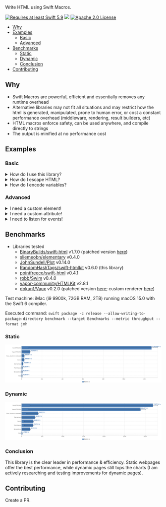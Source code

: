Write HTML using Swift Macros.

<a href="https://swift.org"><img src="https://img.shields.io/badge/Swift-5.9+-orange" alt="Requires at least Swift 5.9"></a> <img src="https://img.shields.io/badge/Platforms-Any-gold"> <a href="https://github.com/RandomHashTags/swift-htmlkit/blob/main/LICENSE"><img src="https://img.shields.io/badge/License-Apache_2.0-blue" alt="Apache 2.0 License">

- [Why](#why)
- [Examples](#examples)
  - [Basic](#basic)
  - [Advanced](#advanced)
- [Benchmarks](#benchmarks)
  - [Static](#static)
  - [Dynamic](#dynamic)
  - [Conclusion](#conclusion)
- [Contributing](#contributing)

## Why
- Swift Macros are powerful, efficient and essentially removes any runtime overhead
- Alternative libraries may not fit all situations and may restrict how the html is generated, manipulated, prone to human error, or cost a constant performance overhead (middleware, rendering, result builders, etc)
- HTML macros enforce safety, can be used anywhere, and compile directly to strings
- The output is minified at no performance cost
## Examples
### Basic
<details>
<summary>How do I use this library?</summary>

Syntax: `#<html element>(attributes: [], <element specific attributes>: V?, _ innerHTML: ExpressibleByStringLiteral...)`
#### Examples

```swift
// <div class="dark"><p>Macros are beautiful</p></div>
#div(attributes: [.class(["dark"])],
    #p("Macros are beautiful")
)

// <a href="https://github.com/RandomHashTags/litleagues" target="_blank"></a>
#a(href: "https://github.com/RandomHashTags/litleagues", target: ._blank)

// <input id="funny-number" max="420" min="69" name="funny_number" step="1" type="number" value="69">
#input(
    attributes: [.id("funny-number")],
    max: 420,
    min: 69,
    name: "funny_number",
    step: 1,
    type: .number,
    value: "69"
)

// html example
let test:String = #html(
    #body(
        #div(
            attributes: [
                .class(["dark-mode", "row"]),
                .draggable(.false),
                .hidden(.true),
                .inputmode(.email),
                .title("Hey, you're pretty cool")
            ],
            "Random text",
            #div(),
            #a(
                #div(
                    #abbr()
                ),
                #address()
            ),
            #div(),
            #button(disabled: true),
            #video(autoplay: true, controls: false, preload: .auto, src: "https://github.com/RandomHashTags/litleagues", width: .centimeters(1)),
        )
    )
)
```
</details>

<details>
<summary>How do I escape HTML?</summary>

The output automatically escapes html characters **known only at compile time**.


If you know the data **at compile time** (and not working with HTML macros):
- `#escapeHTML()` macro

If you're working with **runtime** data:
- `<string>.escapeHTML(escapeAttributes:)`
  - mutates `self` escaping HTML and, optionally, attribute characters
- `<string>.escapeHTMLAttributes()`
  - mutates `self` escaping only attribute characters
- `<string>.escapingHTML(escapeAttributes:)`
  - returns a copy of `self` escaping HTML and, optionally, attribute characters
- `<string>.escapingHTMLAttributes()`
  - returns a copy of `self` escaping only attribute characters

</details>

<details>
<summary>How do I encode variables?</summary>

Using String Interpolation.

> You will get a compiler warning saying *interpolation may introduce raw HTML*.
> 
> Its up to you whether or not to suppress this warning or escape the HTML at runtime using an method described above.

#### Example
```swift
let string:String = "any string value", integer:Int = -69, float:Float = 3.14159

// ✅ DO
let _:String = #p("\(string); \(integer); \(float)")
let _:String = #p("\(string)", "; ", String(describing: integer), "; ", float.description)

// ❌ DON'T; compiler error: String Interpolation required
let integer_string:String = String(describing: integer), float_string:String = String(describing: float)
let _:String = #p(string, "; ", integer_string, "; ", float_string)

```

</details>

### Advanced
<details>
<summary>I need a custom element!</summary>

Use the `#custom(tag:isVoid:attributes:innerHTML:)` macro.
#### Example
We want to show the [Apple Pay button](https://developer.apple.com/documentation/apple_pay_on_the_web/displaying_apple_pay_buttons_using_javascript#3783424):
```swift
#custom(tag: "apple-pay-button", isVoid: false, attributes: [.custom("buttonstyle", "black"), .custom("type", "buy"), .custom("locale", "el-GR")])
```
becomes
```html
<apple-pay-button buttonstyle="black" type="buy" locale="el-GR"></apple-pay-button>
```

</details>

<details>
<summary>I need a custom attribute!</summary>

Use `HTMLElementAttribute.custom(id:value:)`
#### Example
We want to show the [Apple Pay button](https://developer.apple.com/documentation/apple_pay_on_the_web/displaying_apple_pay_buttons_using_javascript#3783424):
```swift
#custom(tag: "apple-pay-button", isVoid: false, attributes: [.custom("buttonstyle", "black"), .custom("type", "buy"), .custom("locale", "el-GR")])
```
becomes
```html
<apple-pay-button buttonstyle="black" type="buy" locale="el-GR"></apple-pay-button>
```

</details>

<details>
<summary>I need to listen for events!</summary>

> <strong>WARNING</strong>
>
> Inline event handlers are an outdated way to handle events.
>
> General consensus considers this \"bad practice\" and you shouldn't mix your HTML and JavaScript.
>
> This remains deprecated to encourage use of other techniques.
>
> Learn more at https://developer.mozilla.org/en-US/docs/Learn/JavaScript/Building_blocks/Events#inline_event_handlers_—_dont_use_these.

Use the `HTMLElementAttribute.event(<type>, "<value>")`.
#### Example
```swift
#div(attributes: [.event(.click, "doThing()"), .event(.change, "doAnotherThing()")])
```
</details>

## Benchmarks
- Libraries tested
  - [BinaryBuilds/swift-html](https://github.com/BinaryBirds/swift-html) v1.7.0 (patched version [here](https://github.com/RandomHashTags/fork-bb-swift-html))
  - [sliemeobn/elementary](https://github.com/sliemeobn/elementary) v0.4.0
  - [JohnSundell/Plot](https://github.com/JohnSundell/Plot) v0.14.0
  - [RandomHashTags/swift-htmlkit](https://github.com/RandomHashTags/swift-htmlkit) v0.6.0 (this library)
  - [pointfreeco/swift-html](https://github.com/pointfreeco/swift-html) v0.4.1
  - [robb/Swim](https://github.com/robb/Swim) v0.4.0
  - [vapor-community/HTMLKit](https://github.com/vapor-community/HTMLKit) v2.8.1
  - [dokun1/Vaux](https://github.com/dokun1/Vaux) v0.2.0 (patched version [here](https://github.com/RandomHashTags/fork-Vaux); custom renderer [here](https://github.com/RandomHashTags/swift-htmlkit/blob/main/Benchmarks/Benchmarks/Vaux/Vaux.swift))

Test machine: iMac (i9 9900k, 72GB RAM, 2TB) running macOS 15.0 with the Swift 6 compiler.

Executed command: `swift package -c release --allow-writing-to-package-directory benchmark --target Benchmarks --metric throughput --format jmh`

### Static
<img src="Benchmarks/img/throughput_static.png">

### Dynamic
<img src="Benchmarks/img/throughput_dynamic.png">

### Conclusion
This library is the clear leader in performance & efficiency. Static webpages offer the best performance, while dynamic pages still tops the charts (I am actively researching and testing improvements for dynamic pages).

## Contributing
Create a PR.